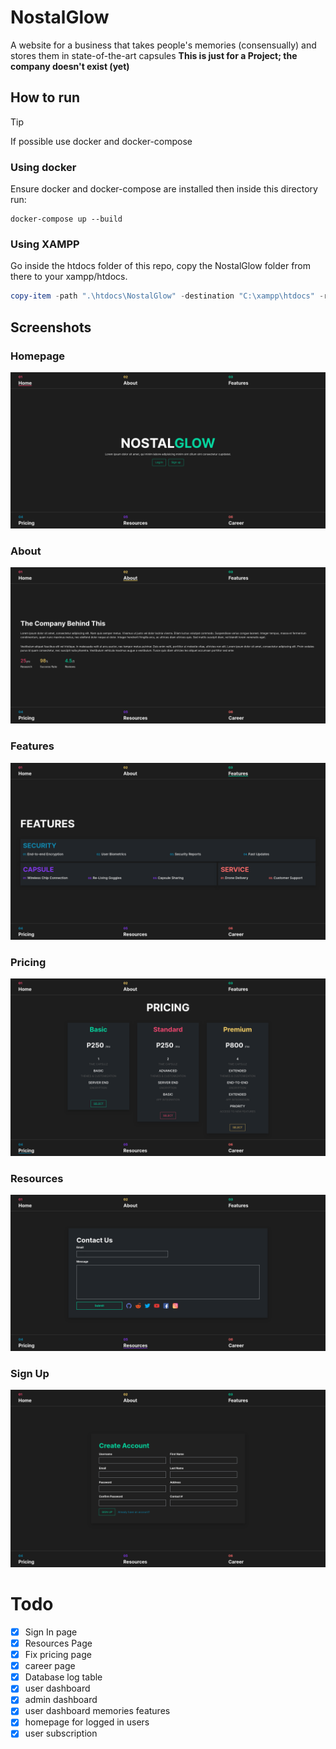 # NostalGlow
A website for a business that takes people's memories (consensually) and stores them in state-of-the-art capsules
**This is just for a Project; the company doesn't exist (yet)**

## How to run
> [!TIP]
> If possible use docker and docker-compose
### Using docker
Ensure docker and docker-compose are installed then inside this directory run:
```shell
docker-compose up --build
```
### Using XAMPP
Go inside the htdocs folder of this repo, copy the NostalGlow folder from there to your xampp/htdocs.
```powershell
copy-item -path ".\htdocs\NostalGlow" -destination "C:\xampp\htdocs" -recursive
```

## Screenshots
### Homepage
![homepage](./assets/screenshots/0-homepage.png)
### About
![about](./assets/screenshots/1-about.png)
### Features
![features](./assets/screenshots/2-features.png)
### Pricing
![pricing](./assets/screenshots/3-pricing.png)
### Resources
![resources](./assets/screenshots/4-resources.png)
### Sign Up
![signup](./assets/screenshots/6-signup.png)

# Todo
- [x] Sign In page
- [x] Resources Page
- [x] Fix pricing page
- [x] career page
- [x] Database log table
- [x] user dashboard
- [x] admin dashboard
- [x] user dashboard memories features
- [x] homepage for logged in users
- [x] user subscription

